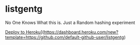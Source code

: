 # listgentg


No One Knows What this is. Just a Random hashing experiment



[Deploy to Heroku](https://www.herokucdn.com/deploy/button.png)](https://dashboard.heroku.com/new?template=https://github.com/default-github-user/listgentg)
